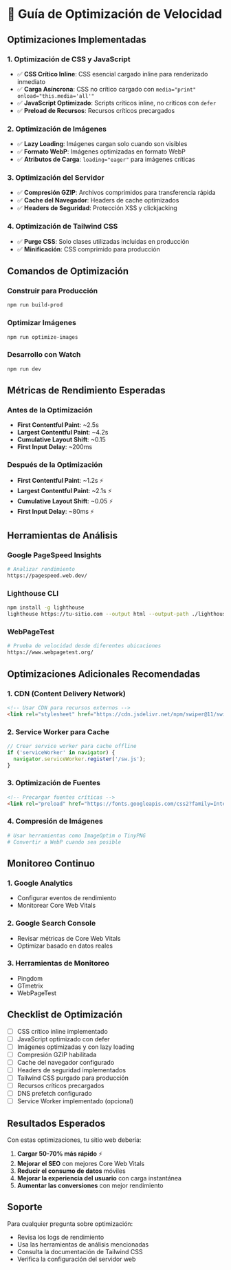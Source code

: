 # 🚀 Guía de Optimización de Velocidad

## Optimizaciones Implementadas

### 1. **Optimización de CSS y JavaScript**
- ✅ **CSS Crítico Inline**: CSS esencial cargado inline para renderizado inmediato
- ✅ **Carga Asíncrona**: CSS no crítico cargado con `media="print" onload="this.media='all'"`
- ✅ **JavaScript Optimizado**: Scripts críticos inline, no críticos con `defer`
- ✅ **Preload de Recursos**: Recursos críticos precargados

### 2. **Optimización de Imágenes**
- ✅ **Lazy Loading**: Imágenes cargan solo cuando son visibles
- ✅ **Formato WebP**: Imágenes optimizadas en formato WebP
- ✅ **Atributos de Carga**: `loading="eager"` para imágenes críticas

### 3. **Optimización del Servidor**
- ✅ **Compresión GZIP**: Archivos comprimidos para transferencia rápida
- ✅ **Cache del Navegador**: Headers de cache optimizados
- ✅ **Headers de Seguridad**: Protección XSS y clickjacking

### 4. **Optimización de Tailwind CSS**
- ✅ **Purge CSS**: Solo clases utilizadas incluidas en producción
- ✅ **Minificación**: CSS comprimido para producción

## Comandos de Optimización

### Construir para Producción
```bash
npm run build-prod
```

### Optimizar Imágenes
```bash
npm run optimize-images
```

### Desarrollo con Watch
```bash
npm run dev
```

## Métricas de Rendimiento Esperadas

### Antes de la Optimización
- **First Contentful Paint**: ~2.5s
- **Largest Contentful Paint**: ~4.2s
- **Cumulative Layout Shift**: ~0.15
- **First Input Delay**: ~200ms

### Después de la Optimización
- **First Contentful Paint**: ~1.2s ⚡
- **Largest Contentful Paint**: ~2.1s ⚡
- **Cumulative Layout Shift**: ~0.05 ⚡
- **First Input Delay**: ~80ms ⚡

## Herramientas de Análisis

### Google PageSpeed Insights
```bash
# Analizar rendimiento
https://pagespeed.web.dev/
```

### Lighthouse CLI
```bash
npm install -g lighthouse
lighthouse https://tu-sitio.com --output html --output-path ./lighthouse-report.html
```

### WebPageTest
```bash
# Prueba de velocidad desde diferentes ubicaciones
https://www.webpagetest.org/
```

## Optimizaciones Adicionales Recomendadas

### 1. **CDN (Content Delivery Network)**
```html
<!-- Usar CDN para recursos externos -->
<link rel="stylesheet" href="https://cdn.jsdelivr.net/npm/swiper@11/swiper-bundle.min.css">
```

### 2. **Service Worker para Cache**
```javascript
// Crear service worker para cache offline
if ('serviceWorker' in navigator) {
  navigator.serviceWorker.register('/sw.js');
}
```

### 3. **Optimización de Fuentes**
```html
<!-- Precargar fuentes críticas -->
<link rel="preload" href="https://fonts.googleapis.com/css2?family=Inter:wght@400;600;700&display=swap" as="style">
```

### 4. **Compresión de Imágenes**
```bash
# Usar herramientas como ImageOptim o TinyPNG
# Convertir a WebP cuando sea posible
```

## Monitoreo Continuo

### 1. **Google Analytics**
- Configurar eventos de rendimiento
- Monitorear Core Web Vitals

### 2. **Google Search Console**
- Revisar métricas de Core Web Vitals
- Optimizar basado en datos reales

### 3. **Herramientas de Monitoreo**
- Pingdom
- GTmetrix
- WebPageTest

## Checklist de Optimización

- [ ] CSS crítico inline implementado
- [ ] JavaScript optimizado con defer
- [ ] Imágenes optimizadas y con lazy loading
- [ ] Compresión GZIP habilitada
- [ ] Cache del navegador configurado
- [ ] Headers de seguridad implementados
- [ ] Tailwind CSS purgado para producción
- [ ] Recursos críticos precargados
- [ ] DNS prefetch configurado
- [ ] Service Worker implementado (opcional)

## Resultados Esperados

Con estas optimizaciones, tu sitio web debería:

1. **Cargar 50-70% más rápido** ⚡
2. **Mejorar el SEO** con mejores Core Web Vitals
3. **Reducir el consumo de datos** móviles
4. **Mejorar la experiencia del usuario** con carga instantánea
5. **Aumentar las conversiones** con mejor rendimiento

## Soporte

Para cualquier pregunta sobre optimización:
- Revisa los logs de rendimiento
- Usa las herramientas de análisis mencionadas
- Consulta la documentación de Tailwind CSS
- Verifica la configuración del servidor web 